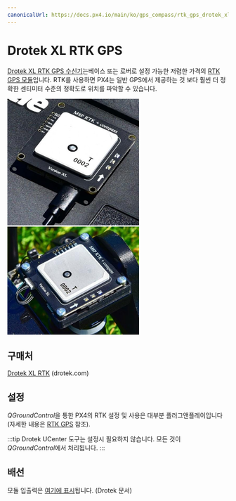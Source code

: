 ```yaml
---
canonicalUrl: https://docs.px4.io/main/ko/gps_compass/rtk_gps_drotek_xl
---
```


# Drotek XL RTK GPS

[Drotek XL RTK GPS 수신기](https://store-drotek.com/881-DP0503.html)는베이스 또는 로버로 설정 가능한 저렴한 가격의 [RTK GPS 모듈](../gps_compass/rtk_gps.md)입니다. RTK를 사용하면 PX4는 일반 GPS에서 제공하는 것 보다 훨씬 더 정확한 센티미터 수준의 정확도로 위치를 파악할 수 있습니다.

<img src="../../assets/hardware/gps/rtk_base_drotek_xl_rtk_gps.jpg" width="300px" /> <img src="../../assets/hardware/gps/rtk_rover_drotek_xl_rtk_gps.jpg" width="300px" />

## 구매처

[Drotek XL RTK](https://store-drotek.com/881-DP0503.html) (drotek.com) 

## 설정

*QGroundControl*을 통한 PX4의 RTK 설정 및 사용은 대부분 플러그앤플레이입니다 \(자세한 내용은 [RTK GPS](../advanced_features/rtk-gps.md) 참조).

:::tip
Drotek UCenter 도구는 설정시 필요하지 않습니다. 모든 것이 *QGroundControl*에서 처리됩니다.
:::

## 배선

모듈 입출력은 [여기에 표시](https://drotek.gitbooks.io/doc-rtk/content/rtkmodules/schematics.html#xl-rtk-module)됩니다. (Drotek 문서) <!-- link private 18Nov2019 -->